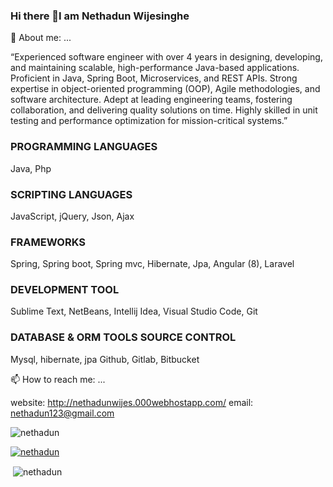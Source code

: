 ### Hi there 👋I am Nethadun Wijesinghe

💬 About me: ...

“Experienced software engineer with over 4 years in designing, developing, and maintaining scalable,
high-performance Java-based applications. Proficient in Java, Spring Boot, Microservices, and REST
APIs. Strong expertise in object-oriented programming (OOP), Agile methodologies, and software
architecture. Adept at leading engineering teams, fostering collaboration, and delivering quality solutions
on time. Highly skilled in unit testing and performance optimization for mission-critical systems.”

### PROGRAMMING LANGUAGES
Java, Php
### SCRIPTING LANGUAGES
JavaScript, jQuery, Json, Ajax
### FRAMEWORKS
Spring, Spring boot, Spring mvc, Hibernate, Jpa, Angular (8), Laravel
### DEVELOPMENT TOOL
Sublime Text, NetBeans, Intellij Idea, Visual Studio Code, Git
### DATABASE & ORM TOOLS SOURCE CONTROL
Mysql, hibernate, jpa Github, Gitlab, Bitbucket

📫 How to reach me: ...

website: http://nethadunwijes.000webhostapp.com/
email: nethadun123@gmail.com


<p align="left"> <img src="https://komarev.com/ghpvc/?username=nethadun&label=Profile%20views&color=0e75b6&style=flat" alt="nethadun" /> </p>

<p align="left"> <a href="https://github.com/ryo-ma/github-profile-trophy"><img src="https://github-profile-trophy.vercel.app/?username=nethadun" alt="nethadun" /></a> </p>

<p>&nbsp;<img align="center" src="https://github-readme-stats.vercel.app/api?username=nethadun&show_icons=true&locale=en" alt="nethadun" /></p>

<!--
**Nethadun/Nethadun** is a ✨ _special_ ✨ repository because its `README.md` (this file) appears on your GitHub profile.

Here are some ideas to get you started:

- 🔭 I’m currently working on ...
- 🌱 I’m currently learning ...
- 👯 I’m looking to collaborate on ...
- 🤔 I’m looking for help with ...
- 💬 Ask me about ...
- 📫 How to reach me: ...
- 😄 Pronouns: ...
- ⚡ Fun fact: ...
-->
